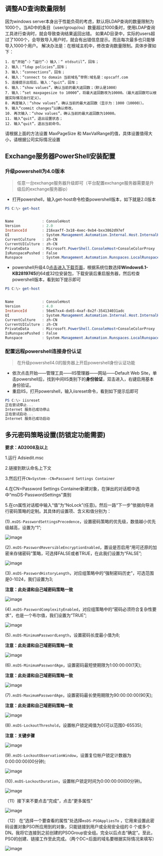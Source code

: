## 调整AD查询数量限制

因为windows server本身出于性能负荷的考虑，默认将LDAP查询的数量限制为1000个。当AD中的条目（user/group/ou）数量超过1000条时，使用LDAP查询工具进行查询时，就会导致查询结果返回出错。
如果AD目录中，实际的users超过了1000个，会导致导入用户时，就会有出错信息提示。而且每次最多也只能够导入1000个用户。
解决办法是：在根域主机中，修改查询数量限制。具体步骤如下：
```
1. 在“开始”-〉“运行”-〉输入：“ ntdsutil”，回车；
2. 输入：“ldap policies”,回车；
3. 输入：“connections”，回车；
4. 输入：“connect to domain 当前域名”举例:域名是：opscaff.com
5. 连接提示出现后，输入：“quit”，回车；
6. 输入：“show values”，确认当前的最大返回数；（默认是1000）
7. 输入：“set maxpagesize to 10000”，将最大返回数改为10000。（最大返回数可以根据实际情况自行定义）。
8. 再度输入：“show values”，确认当前的最大返回数（显示为：1000（10000））。
9. 输入“commit changes”以确认修改。
10. 再次输入：“show values”，确认当前的最大返回数为10000。
11. 输入“quit”，退出设置状态；
12. 输入“quit”，退出当前命令。
 ```
请根据上面的方法设置 MaxPageSize 和 MaxValRange的值，具体设置值得大小，请根据公司实际情况设置
 

## Exchange服务器PowerShell安装配置

### 升级powershell为4.0版本

> 任意一台exchange服务器升级即可（平台配置exchange服务器需要是升级后的exchange服务器ip）

* 打开powershell，输入get-host命令检查powershell版本，如下就是2.0版本

```powershell
PS C:\> get-host


Name             : ConsoleHost
Version          : 2.0
InstanceId       : 216xaxff-3x18-4xec-9xb4-bxx3862d97ef
UI               : System.Management.Automation.Internal.Host.InternalHostUserInterface
CurrentCulture   : zh-CN
CurrentUICulture : zh-CN
PrivateData      : Microsoft.PowerShell.ConsoleHost+ConsoleColorProxy
IsRunspacePushed : False
Runspace         : System.Management.Automation.Runspaces.LocalRunspace
```

* powershell升级4.0[点击进入下载页面](https://www.microsoft.com/zh-CN/download/details.aspx?id=40855)，根据系统位数选择**Windows6.1-KB2819745**的64或32位安装包，下载安装后重启服务器，然后检查powershell版本，看到如下提示即可

```powershell
PS C:\> get-host


Name             : ConsoleHost
Version          : 4.0
InstanceId       : 56e67xx4-dx65-4xaf-8x2f-354134031adc
UI               : System.Management.Automation.Internal.Host.InternalHostUserInterface
CurrentCulture   : zh-CN
CurrentUICulture : zh-CN
PrivateData      : Microsoft.PowerShell.ConsoleHost+ConsoleColorProxy
IsRunspacePushed : False
Runspace         : System.Management.Automation.Runspaces.LocalRunspace
```


### 配置远程powershell连接身份认证

> 在升级powershell4.0的服务器上开启powershell身份认证功能

* 依次点击开始——管理工具——IIS管理器——网站——Default Web Site，单击powershell后，找到中间IIS类别下的**身份验证**，双击进入，右键启用基本身份验证。
* 重启IIS，打开powershell，输入iisreset命令，看到如下提示后即可
```powershell
PS C:\> iisreset
正在尝试停止...
Internet 服务已成功停止
正在尝试启动...
Internet 服务已成功启动
```


## 多元密码策略设置(防锁定功能需要)

**要求：AD2008及以上**

1.运行 Adsiedit.msc

2.链接到默认命名上下文

3.然后打开```CN=System--CN=Password Settings Container```

4.在CN=Password Settings Container新建对象，在弹出的对话框中选中“msDS-PasswordSettings”类别

5.在cn属性对话框中输入“值”为“NoLock”(任意)。然后一路“下一步”依据向导进行密码策略的定制。其具体的设置项、含义和值分别为：

(1)```.msDS-PasswordSettingsPrecedence```，设置密码策略的优先级，数值越小优先级越高，设置为“1”;

![image](./imgs/adconfig/ad1.png)
 
(2)```.msDS-PasswordReversibleEncryptionEnabled```，置设是否启用“用可还原的加密来存储密码”策略，可选择FALSE或者TRUE，在此我们设置为“FALSE”;
 
![image](./imgs/adconfig/ad2.png)
 
(3)```.msDS-PasswordHistoryLength```，对应组策略中的“强制密码历史”，可选范围是0-1024，我们设置为3;

**注意：此处请和自己域密码策略一致**


![image](./imgs/adconfig/ad3.png)
 
(4)```.msDS-PasswordComplexityEnabled```，对应组策略中的“密码必须符合复杂性要求”，也是一个布尔值，我们设置为“TRUE”;
 
 
![image](./imgs/adconfig/ad4.png)
 
(5)```.msDS-MinimumPasswordLength```，设置密码长度最小值为8;

**注意：此处请和自己域密码策略一致**

![image](./imgs/adconfig/ad5.png) 
 
(6)```.msDS-MinimumPasswordAge```，设置密码最短使期限为1:00:00:00(1天);

**注意：此处请和自己域密码策略一致**


![image](./imgs/adconfig/ad6.png)
 
 
(7)```.msDS-MaximumPasswordAge```，设置密码最长使用期限为90:00:00:00(90天);

**注意：此处请和自己域密码策略一致**


![image](./imgs/adconfig/ad7.png)
 
(8)```.msDS-LockoutThreshold```，设置帐户锁定阀值为0(可以范围0-65535);

**注意：关键步骤**


![image](./imgs/adconfig/ad8.png)
 
(9)```.msDS-LockoutObservationWindow```，设置复位帐户锁定计数器为0:00:00:00(00分钟);
 
 
![image](./imgs/adconfig/ad9.png)

(10)```.msDS-LockoutDuration```，设置帐户锁定时间为0:00:00:00(00分钟)。
 

![image](./imgs/adconfig/ad10.png)

（11）接下来不要点击“完成”，点击“更多属性”
 
 
![image](./imgs/adconfig/ad11.png)

（12）
在“选择一个要查看的属性”处选择```msDS-PSOAppliesTo``` ，它用来设置此密码设置对象PSO所应用到的对象，只能链接到用户或全局安全组的 0 个或多个 DN。我将它连接到之前创建的PSOGroup安全组。完全以后点击“确定”。至此，PSO的创建、链接工作至此完成。（两个DC=后面的域名要根据实际情况来填写）
 
 
![image](./imgs/adconfig/ad12.png)
 
 
